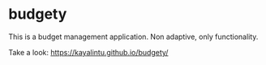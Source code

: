 # budgety
This is a budget management application. Non adaptive, only functionality.

Take a look: https://kayalintu.github.io/budgety/
